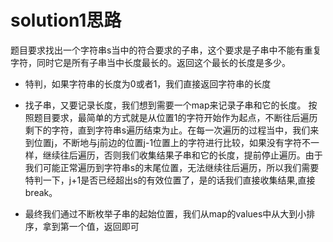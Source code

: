 # solution1思路

题目要求找出一个字符串s当中的符合要求的子串，这个要求是子串中不能有重复字符，同时它是所有子串当中长度最长的。返回这个最长的长度是多少。

- 特判，如果字符串的长度为0或者1，我们直接返回字符串的长度
- 找子串，又要记录长度，我们想到需要一个map来记录子串和它的长度。
按照题目要求，最简单的方式就是从位置1的字符开始作为起点，不断往后遍历剩下的字符，直到字符串s遍历结束为止。在每一次遍历的过程当中，我们来到位置j，不断地与j前边的位置j-1位置上的字符进行比较，如果没有字符不一样，继续往后遍历，否则我们收集结果子串和它的长度，提前停止遍历。由于我们可能正常遍历到字符串s的末尾位置，无法继续往后遍历，所以我们需要特判一下，j+1是否已经超出s的有效位置了，是的话我们直接收集结果,直接break。

- 最终我们通过不断枚举子串的起始位置，我们从map的values中从大到小排序，拿到第一个值，返回即可
